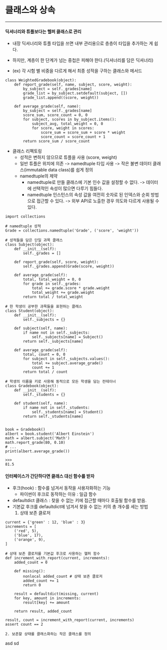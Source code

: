 # 클래스와 상속
----
#### 딕셔너리와 튜플보다는 헬퍼 클래스로 관리
* 내장 딕셔너리와 튜플 타입을 쓰면 내부 관리용으로 층층이 타입을 추가하는 게 쉽다.
* 하지만, 계층이 한 단계가 넘는 중첩은 피해야 한다.(딕셔너리를 담은 딕셔너리)


* (ex) 각 시험 별 비중을 다르게 해서 최종 성적을 구하는 클래스와 메서드

```
class WeightedGradebook(object):
    def report_grade(self, name, subject, score, weight):
        by_subject = self._grades[name]
        grade_list = by_subject.setdefault(subject, [])
        grade_list.append((score, weight))

    def average_grade(self, name):
        by_subject = self._grades[name]
        score_sum, score_count = 0, 0
        for subject, scores in by_subject.items():
            subject_avg, total_weight = 0, 0
            for score, weight in scores:
                score_sum = score_sum + score * weight
                score_count = score_count + 1
        return score_sum / score_count
```

* 클래스 리펙토링
    * 성적은 변하지 않으므로 튜플을 사용 (score, weight)
    * 일반 튜플은 위치에 의존 -> namedtuple 타입 사용 -> 작은 불변 데이터 클래스(immutable data class)를 쉽게 정의
    * namedtuple의 제약
        * namedtuple로 만들 클래스에 기본 인수 값을 설정할 수 없다. -> 데이터에 선택적인 속성이 많으면 다루기 힘들다.
        * namedtuple 인스턴스의 속성 값을 여전히 숫자로 된 인덱스와 순회 방법으로 접근할 수 있다. -> 외부 API로 노출한 경우 의도와 다르게 사용될 수 있다.
```
import collections

# namedtuple 성적
Grade = collections.namedtuple('Grade', ('score', 'weight'))

# 성적들을 담은 단일 과목 클래스
class Subject(object):
    def __init__(self):
        self._grades = []

    def report_grade(self, score, weight):
        self._grades.append(Grade(score, weight))

    def average_grade(self):
        total, total_weight = 0, 0
        for grade in self._grades:
            total += grade.score * grade.weight
            total_weight += grade.weight
        return total / total_weight

# 한 학생이 공부한 과목들을 표현하는 클래스
class Student(object):
    def __init__(self):
        self._subjects = {}

    def subject(self, name):
        if name not in self._subjects:
            self._subjects[name] = Subject()
        return self._subjects[name]

    def average_grade(self):
        total, count = 0, 0
        for subject in self._subjects.values():
            total += subject.average_grade()
            count += 1
        return total / count

# 학생의 이름을 키로 사용해 동적으로 모든 학생을 담는 컨테이너
class Gradebook(object):
    def __init__(self):
        self._students = {}

    def student(self, name):
        if name not in self._students:
            self._students[name] = Student()
        return self._students[name]


book = Gradebook()
albert = book.student('Albert Einstein')
math = albert.subject('Math')
math.report_grade(80, 0.10)
# ...
print(albert.average_grade())

>>>
81.5
```

#### 인터페이스가 간단하다면 클래스 대신 함수를 받자
* 후크(hook) : 함수를 넘겨서 동작을 사용자화하는 기능
    * 파이썬이 후크로 동작하는 이유 : 일급 함수
* defaultdict 클래스 : 찾을 수 없는 키에 접근할 때마다 호출될 함수를 받음.
* 기본값 후크를 defaultdict에 넘겨서 찾을 수 없는 키의 총 개수를 세는 방법
    1. 상태 보존 클로저

```
current = {'green' : 12, 'blue' : 3}
increments = [
    ('red', 5),
    ('blue', 17),
    ('orange', 9),
]

# 상태 보존 클로저를 기본값 후크로 사용하는 헬퍼 함수
def increment_with_report(current, increments):
    added_count = 0

    def missing():
        nonlocal added_count # 상태 보존 클로저
        added_count += 1
        return 0

    result = defaultdict(missing, current)
    for key, amount in increments:
        result[key] += amount

    return result, added_count

result, count = increment_with_report(current, increments)
assert count == 2
```

    2. 보존할 상태를 클래스화하는 작은 클래스를 정의

asd
    sd
